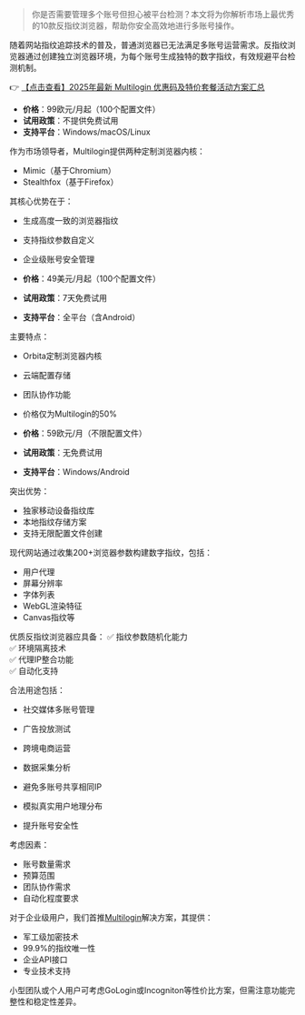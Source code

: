 
> 你是否需要管理多个账号但担心被平台检测？本文将为你解析市场上最优秀的10款反指纹浏览器，帮助你安全高效地进行多账号操作。


随着网站指纹追踪技术的普及，普通浏览器已无法满足多账号运营需求。反指纹浏览器通过创建独立浏览器环境，为每个账号生成独特的数字指纹，有效规避平台检测机制。

👉 [【点击查看】2025年最新 Multilogin 优惠码及特价套餐活动方案汇总](https://bit.ly/multIlogin)


- **价格**：99欧元/月起（100个配置文件）
- **试用政策**：不提供免费试用
- **支持平台**：Windows/macOS/Linux

作为市场领导者，Multilogin提供两种定制浏览器内核：
- Mimic（基于Chromium）
- Stealthfox（基于Firefox）

其核心优势在于：
- 生成高度一致的浏览器指纹
- 支持指纹参数自定义
- 企业级账号安全管理

- **价格**：49美元/月起（100个配置文件）
- **试用政策**：7天免费试用
- **支持平台**：全平台（含Android）

主要特点：
- Orbita定制浏览器内核
- 云端配置存储
- 团队协作功能
- 价格仅为Multilogin的50%

- **价格**：59欧元/月（不限配置文件）
- **试用政策**：无免费试用
- **支持平台**：Windows/Android

突出优势：
- 独家移动设备指纹库
- 本地指纹存储方案
- 支持无限配置文件创建


现代网站通过收集200+浏览器参数构建数字指纹，包括：
- 用户代理
- 屏幕分辨率
- 字体列表
- WebGL渲染特征
- Canvas指纹等

优质反指纹浏览器应具备：
✅ 指纹参数随机化能力  
✅ 环境隔离技术  
✅ 代理IP整合功能  
✅ 自动化支持  


合法用途包括：
- 社交媒体多账号管理
- 广告投放测试
- 跨境电商运营
- 数据采集分析

- 避免多账号共享相同IP
- 模拟真实用户地理分布
- 提升账号安全性

考虑因素：
- 账号数量需求
- 预算范围
- 团队协作需求
- 自动化程度要求


对于企业级用户，我们首推[Multilogin](https://bit.ly/multIlogin)解决方案，其提供：
- 军工级加密技术
- 99.9%的指纹唯一性
- 企业API接口
- 专业技术支持

小型团队或个人用户可考虑GoLogin或Incogniton等性价比方案，但需注意功能完整性和稳定性差异。

